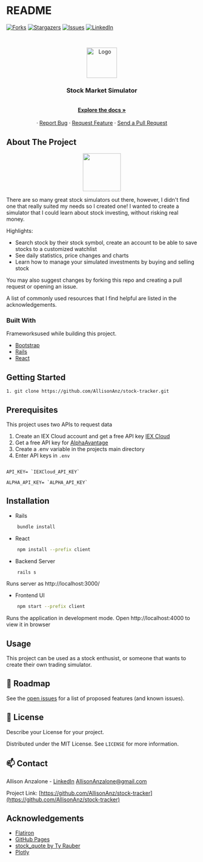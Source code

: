 # README

[![Forks][forks-shield]][forks-url]
[![Stargazers][stars-shield]][stars-url]
[![Issues][issues-shield]][issues-url]
[![LinkedIn][linkedin-shield]][linkedin-url]



<!-- PROJECT LOGO -->
<br />
<p align="center">
  <a href="https://github.com/AllisonAnz/stock-tracker">
    <img src="https://img1.pnghut.com/14/23/13/r3h9C65nwv/diagram-graph-of-a-function-chart-symmetry-average.jpg" alt="Logo" width="80" height="80">
  </a>

  <h3 align="center">Stock Market Simulator</h3>

  <p align="center">
    
   <br />
    <a href="https://github.com/roshanlam/ReadMeTemplate/"><strong>Explore the docs »</strong></a>
    <br />
    <br />
    ·
    <a href="https://github.com/AllisonAnz/stock-tracker/issues">Report Bug</a>
    ·
    <a href="https://github.com/AllisonAnz/stock-tracker/issues">Request Feature</a>
    ·
    <a href="https://github.com/AllisonAnz/stock-tracker/pulls">Send a Pull Request</a>
  </p>
</p>

<!-- ABOUT THE PROJECT -->
## About The Project
 <p align="center">
<img src="https://media.giphy.com/media/7EX33f6oVyuPSMrSOV/giphy.gif" width="100" height="100" />
</p>


There are so many great stock simulators out there, however, I didn't find one that really suited my needs so I created one! I wanted to create a simulator that I could learn about stock investing, without risking real money. 

Highlights:
* Search stock by their stock symbol, create an account to be able to save stocks to a customized watchlist
* See daily statistics, price changes and charts
* Learn how to manage your simulated investments by buying and selling stock

You may also suggest changes by forking this repo and creating a pull request or opening an issue.

A list of commonly used resources that I find helpful are listed in the acknowledgements.

### Built With
 Frameworksused while building this project. 
* [Bootstrap](https://getbootstrap.com)
* [Rails](https://rubyonrails.org/)
* [React](https://reactjs.org/)


<!-- GETTING STARTED -->
## Getting Started

``` 
1. git clone https://github.com/AllisonAnz/stock-tracker.git
```

## Prerequisites

This project uses two APIs to request data
1. Create an IEX Cloud account and get a free API key [IEX Cloud](https://iexcloud.io/)
2. Get a free API key for [AlphaAvantage](https://www.alphavantage.co/)
3. Create a .env variable in the projects main directory 
4. Enter API keys in `.env`
```JS

API_KEY= `IEXCloud_API_KEY`

ALPHA_API_KEY= `ALPHA_API_KEY`
```

## Installation
* Rails
```sh
    bundle install 
```
* React
```sh
    npm install --prefix client
```

* Backend Server 
```sh
    rails s
```
Runs server as http://localhost:3000/

* Frontend UI
```sh
    npm start --prefix client
```
Runs the application in development mode.
Open http://localhost:4000 to view it in browser


<!-- USAGE EXAMPLES -->
## Usage

This project can be used as a stock enthusist, or someone that wants to create their own trading simulator. 


<!-- ROADMAP -->
## 🚧 Roadmap

See the [open issues](https://github.com/AllisonAnz/stock-tracker/issues) for a list of proposed features (and known issues).


<!-- LICENSE -->
## 📝 License
Describe your License for your project. 

Distributed under the MIT License. See `LICENSE` for more information.


<!-- CONTACT -->
## 📫 Contact

Allison Anzalone - [LinkedIn](https://www.linkedin.com/in/allison-anzalone/) AllisonAnzalone@gmail.com

Project Link: [https://github.com/AllisonAnz/stock-tracker](https://github.com/AllisonAnz/stock-tracker)



<!-- ACKNOWLEDGEMENTS -->
## Acknowledgements
* [Flatiron](https://flatironschool.com/welcome-to-flatiron-school/)
* [GitHub Pages](https://pages.github.com)
* [stock_quote by Ty Rauber](https://rubygems.org/gems/stock_quote/versions/3.0.0)
* [Plotly](https://plotly.com/javascript/react/)





<!-- MARKDOWN LINKS & IMAGES -->
<!-- https://www.markdownguide.org/basic-syntax/#reference-style-links -->
[forks-shield]: https://img.shields.io/github/forks/roshanlam/ReadMeTemplate?style=for-the-badge
[forks-url]: https://github.com/AllisonAnz/stock-tracker/network/members
[stars-shield]: https://img.shields.io/github/stars/roshanlam/ReadMeTemplate?style=for-the-badge
[stars-url]: https://github.com/AllisonAnz/stock-tracker/stargazers
[issues-shield]: https://img.shields.io/github/issues/roshanlam/ReadMeTemplate?style=for-the-badge
[issues-url]: https://github.com/AllisonAnz/stock-tracker/issues
[linkedin-shield]: https://img.shields.io/badge/-LinkedIn-black.svg?style=flat-square&logo=linkedin&colorB=555
[linkedin-url]: https://www.linkedin.com/in/allison-anzalone/